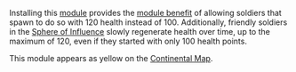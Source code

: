 Installing this [module](index.md) provides the
[module benefit](Module_benefit.md) of allowing soldiers that spawn to do
so with 120 health instead of 100. Additionally, friendly soldiers in the
[Sphere of Influence](../locations/Sphere_of_Influence.md) slowly regenerate
health over time, up to the maximum of 120, even if they started with only 100
health points.

This module appears as yellow on the
[Continental Map](../terminology/Continental_Map.md).

